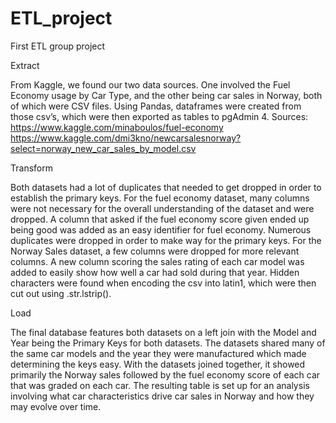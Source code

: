 # ETL_project
First ETL group project

Extract

From Kaggle, we found our two data sources.  One involved the Fuel Economy usage by Car Type, and the other being car sales in Norway, both of which were CSV files.  Using Pandas, dataframes were created from those csv’s, which were then exported as tables to pgAdmin 4. 
Sources: https://www.kaggle.com/minaboulos/fuel-economy
https://www.kaggle.com/dmi3kno/newcarsalesnorway?select=norway_new_car_sales_by_model.csv 

Transform

Both datasets had a lot of duplicates that needed to get dropped in order to  establish the primary keys.  For the fuel economy dataset, many columns were not necessary for the overall understanding of the dataset and were dropped.  A column that asked if the fuel economy score given ended up being good was added as an easy identifier for fuel economy.  Numerous duplicates were dropped in order to make way for the primary keys.  For the Norway Sales dataset, a few columns were dropped for more relevant columns.  A new column scoring the sales rating of each car model was added to easily show how well a car had sold during that year.  Hidden characters were found when encoding the csv into latin1, which were then cut out using .str.lstrip().  

Load

The final database features both datasets on a left join with the Model and Year being the Primary Keys for both datasets.  The datasets shared many of the same car models and the year they were manufactured which made determining the keys easy.   With the datasets joined together, it showed primarily the Norway sales followed by the fuel economy score of each car that was graded on each car.  The resulting table is set up for an analysis involving what car characteristics drive car sales in Norway and how they may evolve over time.  

